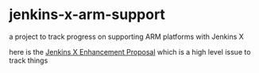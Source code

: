 # jenkins-x-arm-support
a project to track progress on supporting ARM platforms with Jenkins X

here is the [Jenkins X Enhancement Proposal](https://github.com/jenkins-x/enhancements/issues/33) which is a high level issue to track things
